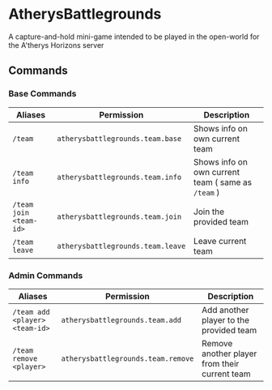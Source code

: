 # AtherysBattlegrounds
A capture-and-hold mini-game intended to be played in the open-world for the A'therys Horizons server

## Commands

### Base Commands

| Aliases                | Permission                        | Description                                        |
|------------------------|-----------------------------------|----------------------------------------------------|
| `/team`                | `atherysbattlegrounds.team.base`  | Shows info on own current team                     |
| `/team info`           | `atherysbattlegrounds.team.info`  | Shows info on own current team ( same as `/team` ) |
| `/team join <team-id>` | `atherysbattlegrounds.team.join`  | Join the provided team                             |
| `/team leave`          | `atherysbattlegrounds.team.leave` | Leave current team                                 |

### Admin Commands

| Aliases                        | Permission                         | Description                                   |
|--------------------------------|------------------------------------|-----------------------------------------------|
| `/team add <player> <team-id>` | `atherysbattlegrounds.team.add`    | Add another player to the provided team       |
| `/team remove <player>`        | `atherysbattlegrounds.team.remove` | Remove another player from their current team |